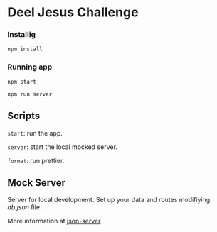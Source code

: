 # **Deel Jesus Challenge**

### Installig

```
npm install
```

### Running app

```
npm start
```

```
npm run server
```

## **Scripts**

`start`: run the app.

`server`: start the local mocked server.

`format`: run prettier.

## **Mock Server**

Server for local development. Set up your data and routes modifiying _db.json_ file.

More information at [json-server](http://https://github.com/typicode/json-server 'json-server')
